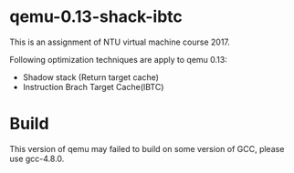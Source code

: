 # qemu-0.13-shack-ibtc
This is an assignment of NTU virtual machine course 2017.

Following optimization techniques are apply to qemu 0.13:
* Shadow stack (Return target cache)
* Instruction Brach Target Cache(IBTC)

# Build
This version of qemu may failed to build on some version of GCC, please use gcc-4.8.0.
